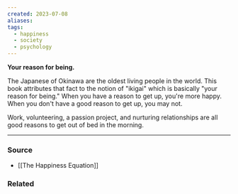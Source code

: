 ```yaml
---
created: 2023-07-08
aliases: 
tags:
  - happiness
  - society
  - psychology
---
```

**Your reason for being.**

The Japanese of Okinawa are the oldest living people in the world. This book attributes that fact to the notion of "ikigai" which is basically "your reason for being." When you have a reason to get up, you're more happy. When you don't have a good reason to get up, you may not.

Work, volunteering, a passion project, and nurturing relationships are all good reasons to get out of bed in the morning.

---

### Source
- [[The Happiness Equation]]

### Related